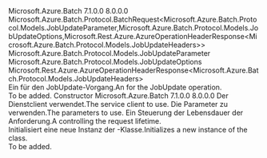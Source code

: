 <Type Name="JobUpdateBatchRequest" FullName="Microsoft.Azure.Batch.Protocol.BatchRequests.JobUpdateBatchRequest">
  <TypeSignature Language="C#" Value="public class JobUpdateBatchRequest : Microsoft.Azure.Batch.Protocol.BatchRequest&lt;Microsoft.Azure.Batch.Protocol.Models.JobUpdateParameter,Microsoft.Azure.Batch.Protocol.Models.JobUpdateOptions,Microsoft.Rest.Azure.AzureOperationHeaderResponse&lt;Microsoft.Azure.Batch.Protocol.Models.JobUpdateHeaders&gt;&gt;" />
  <TypeSignature Language="ILAsm" Value=".class public auto ansi beforefieldinit JobUpdateBatchRequest extends Microsoft.Azure.Batch.Protocol.BatchRequest`3&lt;class Microsoft.Azure.Batch.Protocol.Models.JobUpdateParameter, class Microsoft.Azure.Batch.Protocol.Models.JobUpdateOptions, class Microsoft.Rest.Azure.AzureOperationHeaderResponse`1&lt;class Microsoft.Azure.Batch.Protocol.Models.JobUpdateHeaders&gt;&gt;" />
  <TypeSignature Language="DocId" Value="T:Microsoft.Azure.Batch.Protocol.BatchRequests.JobUpdateBatchRequest" />
  <TypeSignature Language="VB.NET" Value="Public Class JobUpdateBatchRequest&#xA;Inherits BatchRequest(Of JobUpdateParameter, JobUpdateOptions, AzureOperationHeaderResponse(Of JobUpdateHeaders))" />
  <TypeSignature Language="F#" Value="type JobUpdateBatchRequest = class&#xA;    inherit BatchRequest&lt;JobUpdateParameter, JobUpdateOptions, AzureOperationHeaderResponse&lt;JobUpdateHeaders&gt;&gt;" />
  <AssemblyInfo>
    <AssemblyName>Microsoft.Azure.Batch</AssemblyName>
    <AssemblyVersion>7.1.0.0</AssemblyVersion>
    <AssemblyVersion>8.0.0.0</AssemblyVersion>
  </AssemblyInfo>
  <Base>
    <BaseTypeName>Microsoft.Azure.Batch.Protocol.BatchRequest&lt;Microsoft.Azure.Batch.Protocol.Models.JobUpdateParameter,Microsoft.Azure.Batch.Protocol.Models.JobUpdateOptions,Microsoft.Rest.Azure.AzureOperationHeaderResponse&lt;Microsoft.Azure.Batch.Protocol.Models.JobUpdateHeaders&gt;&gt;</BaseTypeName>
    <BaseTypeArguments>
      <BaseTypeArgument TypeParamName="TBody">Microsoft.Azure.Batch.Protocol.Models.JobUpdateParameter</BaseTypeArgument>
      <BaseTypeArgument TypeParamName="TOptions">Microsoft.Azure.Batch.Protocol.Models.JobUpdateOptions</BaseTypeArgument>
      <BaseTypeArgument TypeParamName="TResponse">Microsoft.Rest.Azure.AzureOperationHeaderResponse&lt;Microsoft.Azure.Batch.Protocol.Models.JobUpdateHeaders&gt;</BaseTypeArgument>
    </BaseTypeArguments>
  </Base>
  <Interfaces />
  <Docs>
    <summary>
            <span data-ttu-id="eac89-101">Ein <see cref="T:Microsoft.Azure.Batch.Protocol.IBatchRequest" /> für den JobUpdate-Vorgang.</span><span class="sxs-lookup"><span data-stu-id="eac89-101">An <see cref="T:Microsoft.Azure.Batch.Protocol.IBatchRequest" /> for the JobUpdate operation.</span></span>
            </summary>
    <remarks>To be added.</remarks>
  </Docs>
  <Members>
    <Member MemberName=".ctor">
      <MemberSignature Language="C#" Value="public JobUpdateBatchRequest (Microsoft.Azure.Batch.Protocol.BatchServiceClient serviceClient, Microsoft.Azure.Batch.Protocol.Models.JobUpdateParameter parameters, System.Threading.CancellationToken cancellationToken);" />
      <MemberSignature Language="ILAsm" Value=".method public hidebysig specialname rtspecialname instance void .ctor(class Microsoft.Azure.Batch.Protocol.BatchServiceClient serviceClient, class Microsoft.Azure.Batch.Protocol.Models.JobUpdateParameter parameters, valuetype System.Threading.CancellationToken cancellationToken) cil managed" />
      <MemberSignature Language="DocId" Value="M:Microsoft.Azure.Batch.Protocol.BatchRequests.JobUpdateBatchRequest.#ctor(Microsoft.Azure.Batch.Protocol.BatchServiceClient,Microsoft.Azure.Batch.Protocol.Models.JobUpdateParameter,System.Threading.CancellationToken)" />
      <MemberSignature Language="F#" Value="new Microsoft.Azure.Batch.Protocol.BatchRequests.JobUpdateBatchRequest : Microsoft.Azure.Batch.Protocol.BatchServiceClient * Microsoft.Azure.Batch.Protocol.Models.JobUpdateParameter * System.Threading.CancellationToken -&gt; Microsoft.Azure.Batch.Protocol.BatchRequests.JobUpdateBatchRequest" Usage="new Microsoft.Azure.Batch.Protocol.BatchRequests.JobUpdateBatchRequest (serviceClient, parameters, cancellationToken)" />
      <MemberType>Constructor</MemberType>
      <AssemblyInfo>
        <AssemblyName>Microsoft.Azure.Batch</AssemblyName>
        <AssemblyVersion>7.1.0.0</AssemblyVersion>
        <AssemblyVersion>8.0.0.0</AssemblyVersion>
      </AssemblyInfo>
      <Parameters>
        <Parameter Name="serviceClient" Type="Microsoft.Azure.Batch.Protocol.BatchServiceClient" />
        <Parameter Name="parameters" Type="Microsoft.Azure.Batch.Protocol.Models.JobUpdateParameter" />
        <Parameter Name="cancellationToken" Type="System.Threading.CancellationToken" />
      </Parameters>
      <Docs>
        <param name="serviceClient"><span data-ttu-id="eac89-102">Der Dienstclient verwendet.</span><span class="sxs-lookup"><span data-stu-id="eac89-102">The service client to use.</span></span></param>
        <param name="parameters"><span data-ttu-id="eac89-103">Die Parameter zu verwenden.</span><span class="sxs-lookup"><span data-stu-id="eac89-103">The parameters to use.</span></span></param>
        <param name="cancellationToken"><span data-ttu-id="eac89-104">Ein <see cref="T:System.Threading.CancellationToken" /> Steuerung der Lebensdauer der Anforderung.</span><span class="sxs-lookup"><span data-stu-id="eac89-104">A <see cref="T:System.Threading.CancellationToken" /> controlling the request lifetime.</span></span></param>
        <summary>
            <span data-ttu-id="eac89-105">Initialisiert eine neue Instanz der <see cref="T:Microsoft.Azure.Batch.Protocol.BatchRequests.JobUpdateBatchRequest" />-Klasse.</span><span class="sxs-lookup"><span data-stu-id="eac89-105">Initializes a new instance of the <see cref="T:Microsoft.Azure.Batch.Protocol.BatchRequests.JobUpdateBatchRequest" /> class.</span></span>
            </summary>
        <remarks>To be added.</remarks>
      </Docs>
    </Member>
  </Members>
</Type>